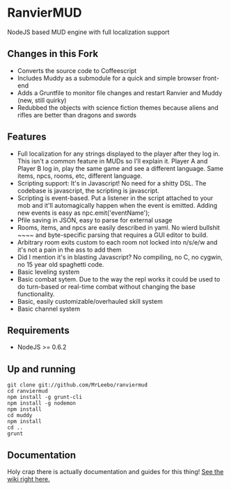 # RanvierMUD
NodeJS based MUD engine with full localization support

## Changes in this Fork
* Converts the source code to Coffeescript
* Includes Muddy as a submodule for a quick and simple browser front-end
* Adds a Gruntfile to monitor file changes and restart Ranvier and Muddy (new, still quirky)
* Redubbed the objects with science fiction themes because aliens and rifles are better than dragons and swords

## Features
* Full localization for any strings displayed to the player after they log in. This isn't a common feature in MUDs so I'll explain it. Player A and Player B log in, play the same game and see a different language. Same items, npcs, rooms, etc, different language.
* Scripting support: It's in Javascript! No need for a shitty DSL. The codebase is javascript, the scripting is javascript.
* Scripting is event-based. Put a listener in the script attached to your mob and it'll automagically happen when the event is emitted. Adding new events is easy as npc.emit('eventName');
* Pfile saving in JSON, easy to parse for external usage
* Rooms, items, and npcs are easily described in yaml. No wierd bullshit ~~~~ and byte-specific parsing that requires a GUI editor to build.
* Arbitrary room exits custom to each room not locked into n/s/e/w and it's not a pain in the ass to add them
* Did I mention it's in blasting Javascript? No compiling, no C, no cygwin, no 15 year old spaghetti code.
* Basic leveling system
* Basic combat sytem. Due to the way the repl works it could be used to do turn-based or real-time combat without changing the base functionality.
* Basic, easily customizable/overhauled skill system
* Basic channel system

## Requirements

* NodeJS >= 0.6.2

## Up and running

    git clone git://github.com/MrLeebo/ranviermud
    cd ranviermud
    npm install -g grunt-cli
    npm install -g nodemon
    npm install
    cd muddy
    npm install
    cd ..
    grunt

## Documentation
Holy crap there is actually documentation and guides for this thing!
[See the wiki right here.](https://github.com/shawncplus/ranviermud/wiki/Home)
